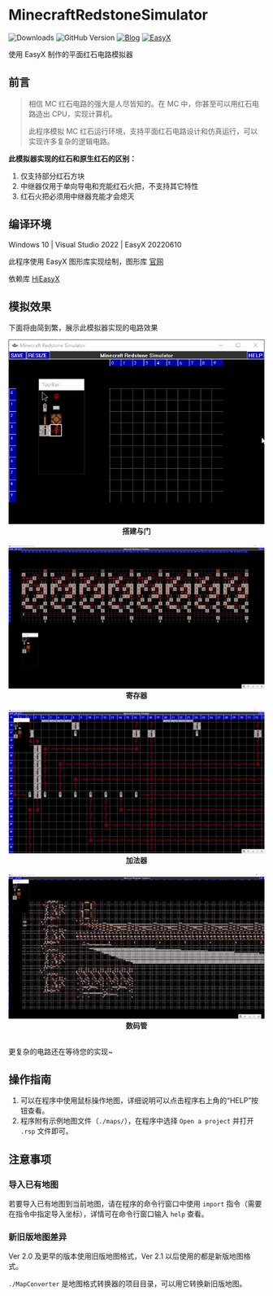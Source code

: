 # MinecraftRedstoneSimulator
![Downloads](https://img.shields.io/github/downloads/zouhuidong/MinecraftRedstoneSimulator/total)
![GitHub Version](https://img.shields.io/github/v/release/zouhuidong/MinecraftRedstoneSimulator)
[![Blog](https://img.shields.io/badge/blog-huidong.xyz-green.svg)](http://huidong.xyz)
[![EasyX](https://img.shields.io/badge/graphics-EasyX-orange.svg)](https://easyx.cn)

使用 EasyX 制作的平面红石电路模拟器

## 前言

> 相信 MC 红石电路的强大是人尽皆知的。在 MC 中，你甚至可以用红石电路造出 CPU，实现计算机。
>
> 此程序模拟 MC 红石运行环境，支持平面红石电路设计和仿真运行，可以实现许多复杂的逻辑电路。

**此模拟器实现的红石和原生红石的区别：**
1. 仅支持部分红石方块
2. 中继器仅用于单向导电和充能红石火把，不支持其它特性
2. 红石火把必须用中继器充能才会熄灭

## 编译环境

Windows 10 | Visual Studio 2022 | EasyX 20220610

此程序使用 EasyX 图形库实现绘制，图形库 [官网](https://easyx.cn)

依赖库 [HiEasyX](https://www.github.com/zouhuidong/HiEasyX)

## 模拟效果

下面将由简到繁，展示此模拟器实现的电路效果

<div align=center>
<img src="./screenshots/搭建与门.gif"><br>
<b>搭建与门</b>
</div><br>

<div align=center>
<img src="./screenshots/寄存器.gif"><br>
<b>寄存器</b>
</div><br>

<div align=center>
<img src="./screenshots/加法器.gif"><br>
<b>加法器</b>
</div><br>

<div align=center>
<img src="./screenshots/数码管.gif"><br>
<b>数码管</b>
</div><br>

更复杂的电路还在等待您的实现~

## 操作指南

1. 可以在程序中使用鼠标操作地图，详细说明可以点击程序右上角的“HELP”按钮查看。
2. 程序附有示例地图文件（`./maps/`），在程序中选择 `Open a project` 并打开 `.rsp` 文件即可。

## 注意事项

### 导入已有地图

若要导入已有地图到当前地图，请在程序的命令行窗口中使用 `import` 指令（需要在指令中指定导入坐标），详情可在命令行窗口输入 `help` 查看。

### 新旧版地图差异

Ver 2.0 及更早的版本使用旧版地图格式，Ver 2.1 以后使用的都是新版地图格式。

`./MapConverter` 是地图格式转换器的项目目录，可以用它转换新旧版地图。

